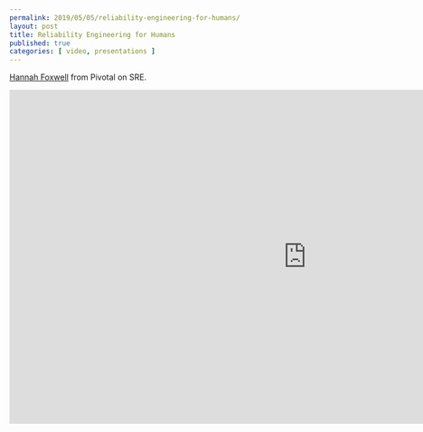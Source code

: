 ```yaml
---
permalink: 2019/05/05/reliability-engineering-for-humans/
layout: post
title: Reliability Engineering for Humans
published: true 
categories: [ video, presentations ]
---
```


<a href="https://twitter.com/HannahFoxwell">Hannah Foxwell</a> from Pivotal on SRE. 

<iframe width="1049" height="590" src="https://www.youtube.com/embed/ohRydVzYQw4" frameborder="0" allow="accelerometer; autoplay; encrypted-media; gyroscope; picture-in-picture" allowfullscreen></iframe>